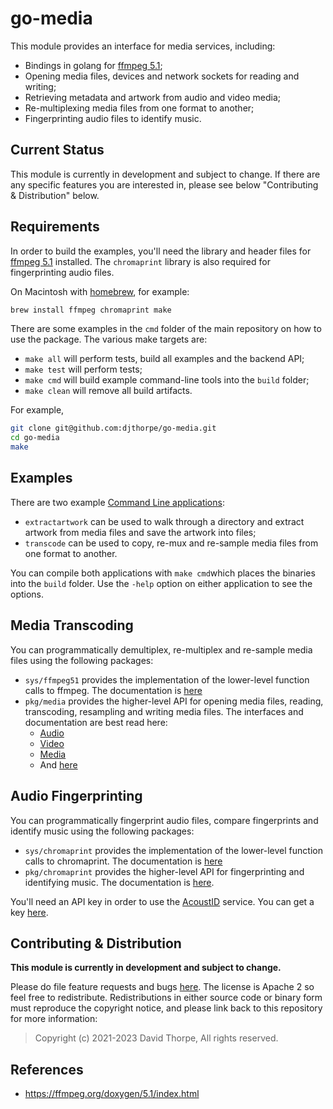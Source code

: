 
# go-media

This module provides an interface for media services, including:

  * Bindings in golang for [ffmpeg 5.1](https://ffmpeg.org/);
  * Opening media files, devices and network sockets for reading 
    and writing;
  * Retrieving metadata and artwork from audio and video media;
  * Re-multiplexing media files from one format to another;
  * Fingerprinting audio files to identify music.

## Current Status

This module is currently in development and subject to change. If there are any specific features
you are interested in, please see below "Contributing & Distribution" below.

## Requirements

In order to build the examples, you'll need the library and header files for [ffmpeg 5.1](https://ffmpeg.org/download.html) installed. The `chromaprint` library is also required for fingerprinting audio files.

On Macintosh with [homebrew](http://bew.sh/), for example:

```bash
brew install ffmpeg chromaprint make
```

There are some examples in the `cmd` folder of the main repository on how to use
the package. The various make targets are:

  * `make all` will perform tests, build all examples and the backend API;
  * `make test` will perform tests;
  * `make cmd` will build example command-line tools into the `build` folder;
  * `make clean` will remove all build artifacts.

For example,

```bash
git clone git@github.com:djthorpe/go-media.git
cd go-media
make
```

## Examples

There are two example [Command Line applications](https://github.com/mutablelogic/go-media/tree/master/cmd):

  * `extractartwork` can be used to walk through a directory and extract artwork from media
    files and save the artwork into files;
  * `transcode` can be used to copy, re-mux and re-sample media files from one format to another.

You can compile both applications with `make cmd`which places the binaries into the `build` folder. 
Use the `-help` option on either application to see the options.


## Media Transcoding

You can programmatically demultiplex, re-multiplex and re-sample media files using the following packages:

  * `sys/ffmpeg51` provides the implementation of the lower-level function calls
    to ffmpeg. The documentation is [here](https://pkg.go.dev/github.com/mutablelogic/go-media/sys/ffmpeg51)
  * `pkg/media` provides the higher-level API for opening media files, reading,
    transcoding, resampling and writing media files. The interfaces and documentation
    are best read here:
      * [Audio](https://github.com/mutablelogic/go-media/blob/master/audio.go)
      * [Video](https://github.com/mutablelogic/go-media/blob/master/video.go)
      * [Media](https://github.com/mutablelogic/go-media/blob/master/media.go)
      * And [here](https://pkg.go.dev/github.com/mutablelogic/go-media/)

## Audio Fingerprinting

You can programmatically fingerprint audio files, compare fingerprints and identify music using the following packages:

  * `sys/chromaprint` provides the implementation of the lower-level function calls
    to chromaprint. The documentation is [here](https://pkg.go.dev/github.com/mutablelogic/go-media/sys/chromaprint)
  * `pkg/chromaprint` provides the higher-level API for fingerprinting and identifying music. The documentation 
    is [here](https://pkg.go.dev/github.com/mutablelogic/go-media/pkg/chromaprint).

You'll need an API key in order to use the [AcoustID](https://acoustid.org/) service. You can get a key 
[here](https://acoustid.org/login).

## Contributing & Distribution

__This module is currently in development and subject to change.__

Please do file feature requests and bugs [here](https://github.com/mutablelogic/go-media/issues).
The license is Apache 2 so feel free to redistribute. Redistributions in either source
code or binary form must reproduce the copyright notice, and please link back to this
repository for more information:

> Copyright (c) 2021-2023 David Thorpe, All rights reserved.

## References

  * https://ffmpeg.org/doxygen/5.1/index.html

